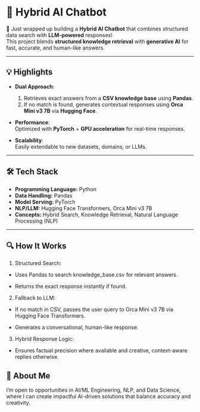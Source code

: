# 🤖 Hybrid AI Chatbot

🚀 Just wrapped up building a **Hybrid AI Chatbot** that combines structured data search with **LLM-powered** responses!  
This project blends **structured knowledge retrieval** with **generative AI** for fast, accurate, and human-like answers.

---

## 💡 Highlights

- **Dual Approach**:  
  1. Retrieves exact answers from a **CSV knowledge base** using **Pandas**.  
  2. If no match is found, generates contextual responses using **Orca Mini v3 7B** via **Hugging Face**.
  
- **Performance**:  
  Optimized with **PyTorch** + **GPU acceleration** for real-time responses.

- **Scalability**:  
  Easily extendable to new datasets, domains, or LLMs.

---

## 🛠 Tech Stack

- **Programming Language:** Python  
- **Data Handling:** Pandas  
- **Model Serving:** PyTorch  
- **NLP/LLM:** Hugging Face Transformers, Orca Mini v3 7B  
- **Concepts:** Hybrid Search, Knowledge Retrieval, Natural Language Processing (NLP)  

---

## 🔍 How It Works

 1. Structured Search:

- Uses Pandas to search knowledge_base.csv for relevant answers.

- Returns the exact response instantly if found.

 2. Fallback to LLM:

- If no match in CSV, passes the user query to Orca Mini v3 7B via Hugging Face Transformers.

- Generates a conversational, human-like response.

 3. Hybrid Response Logic:

- Ensures factual precision where available and creative, context-aware replies otherwise.

## 💼 About Me

I’m open to opportunities in AI/ML Engineering, NLP, and Data Science,
where I can create impactful AI-driven solutions that balance accuracy and creativity.


